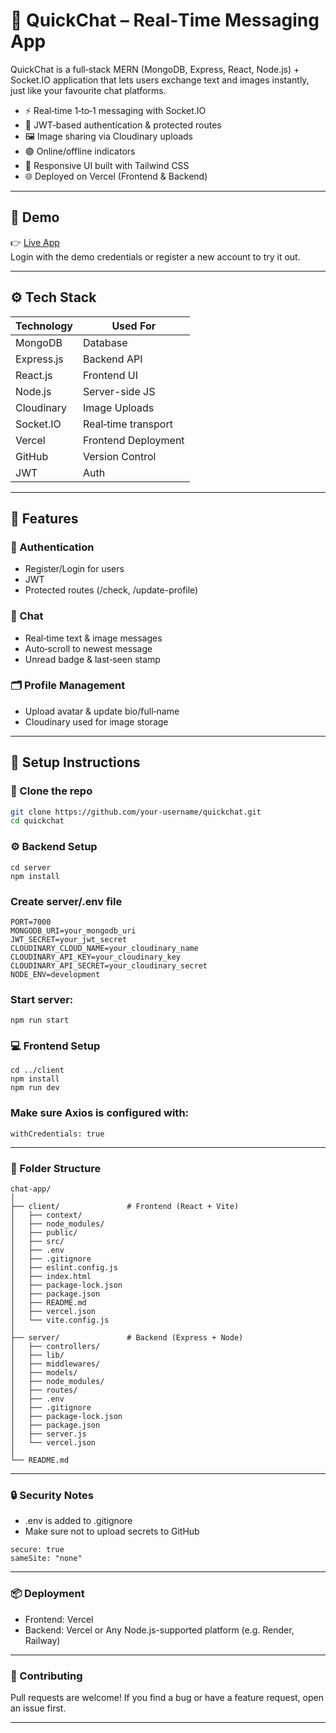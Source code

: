 # 💬 QuickChat – Real‑Time Messaging App

QuickChat is a full‑stack MERN (MongoDB, Express, React, Node.js) + Socket.IO application that lets users exchange text and images instantly, just like your favourite chat platforms.

- ⚡ Real‑time 1‑to‑1 messaging with Socket.IO 
- 🔐 JWT‑based authentication & protected routes 
- 🖼️ Image sharing via Cloudinary uploads
- 🟢 Online/offline indicators
- 📱 Responsive UI built with Tailwind CSS
- 🌐 Deployed on Vercel (Frontend & Backend) 

---

## 📸 Demo

👉 [Live App](https://chat-app-roan-three-85.vercel.app)  
Login with the demo credentials or register a new account to try it out.

---

## ⚙️ Tech Stack

| Technology     | Used For               |
|----------------|------------------------|
| MongoDB        | Database               |
| Express.js     | Backend API            |
| React.js       | Frontend UI            |
| Node.js        | Server-side JS         |
| Cloudinary     | Image Uploads          |
| Socket.IO      | Real‑time transport    |
| Vercel         | Frontend Deployment    |
| GitHub         | Version Control        |
| JWT            | Auth                   |

---

## 🧩 Features

### 👤 Authentication
- Register/Login for users
- JWT 
- Protected routes (/check, /update-profile)

### 💬 Chat
- Real‑time text & image messages
- Auto‑scroll to newest message
- Unread badge & last‑seen stamp

### 🗂️ Profile Management
- Upload avatar & update bio/full‑name
- Cloudinary used for image storage


---

## 🚀 Setup Instructions

### 📁 Clone the repo

```bash
git clone https://github.com/your‑username/quickchat.git
cd quickchat
```

### ⚙️ Backend Setup
```
cd server
npm install
```

### Create server/.env file
```
PORT=7000
MONGODB_URI=your_mongodb_uri
JWT_SECRET=your_jwt_secret
CLOUDINARY_CLOUD_NAME=your_cloudinary_name
CLOUDINARY_API_KEY=your_cloudinary_key
CLOUDINARY_API_SECRET=your_cloudinary_secret
NODE_ENV=development
```

### Start server:
```
npm run start
```

### 💻 Frontend Setup
```
cd ../client
npm install
npm run dev
```

### Make sure Axios is configured with:
```
withCredentials: true
```

--- 

### 🧠 Folder Structure
```
chat-app/
│
├── client/               # Frontend (React + Vite)
│   ├── context/
│   ├── node_modules/
│   ├── public/
│   ├── src/
│   ├── .env
│   ├── .gitignore
│   ├── eslint.config.js
│   ├── index.html
│   ├── package-lock.json
│   ├── package.json
│   ├── README.md
│   ├── vercel.json
│   └── vite.config.js
│
├── server/               # Backend (Express + Node)
│   ├── controllers/
│   ├── lib/
│   ├── middlewares/
│   ├── models/
│   ├── node_modules/
│   ├── routes/
│   ├── .env
│   ├── .gitignore
│   ├── package-lock.json
│   ├── package.json
│   ├── server.js
│   └── vercel.json
│
└── README.md
```

---

### 🔒 Security Notes
- .env is added to .gitignore
- Make sure not to upload secrets to GitHub
  
```
secure: true
sameSite: "none"
```

--- 


### 📦 Deployment
- Frontend: Vercel
- Backend: Vercel or Any Node.js-supported platform (e.g. Render, Railway)

---

### 🤝 Contributing
Pull requests are welcome! If you find a bug or have a feature request, open an issue first.

---
